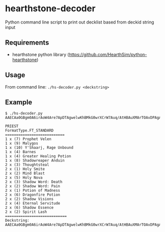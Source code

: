 # hearthstone-decoder
Python command line script to print out decklist based from deckid string input
## Requirements

* hearthstone python library (https://github.com/HearthSim/python-hearthstone)

## Usage

From command line: `./hs-decoder.py <deckstring>`

## Example
```
$ ./hs-decoder.py AAECAa0GBgm0A6irAoW4Are7ApDTAgwelwKhBMkG0wrXCrW7Auq/AtHBAuXMArTOAvDPAgA=

PRIEST
FormatType.FT_STANDARD
===========================
1 x (7) Prophet Velen
1 x (9) Malygos
1 x (10) Y'Shaarj, Rage Unbound
1 x (4) Barnes
1 x (4) Greater Healing Potion
1 x (8) Shadowreaper Anduin
2 x (3) Thoughtsteal
2 x (1) Holy Smite
2 x (2) Mind Blast
2 x (5) Holy Nova
2 x (3) Shadow Word: Death
2 x (2) Shadow Word: Pain
2 x (1) Potion of Madness
2 x (6) Dragonfire Potion
2 x (2) Shadow Visions
2 x (4) Eternal Servitude
2 x (6) Shadow Essence
2 x (2) Spirit Lash
============================
Deckstring: AAECAa0GBgm0A6irAoW4Are7ApDTAgwelwKhBMkG0wrXCrW7Auq/AtHBAuXMArTOAvDPAgA=
```
